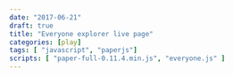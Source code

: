 ```yaml
---
date: "2017-06-21"
draft: true
title: "Everyone explorer live page"
categories: [play]
tags: [ "javascript", "paperjs"]
scripts: [ "paper-full-0.11.4.min.js", "everyone.js" ]
---
```


<canvas id="everyone-canvas" resize></canvas>


